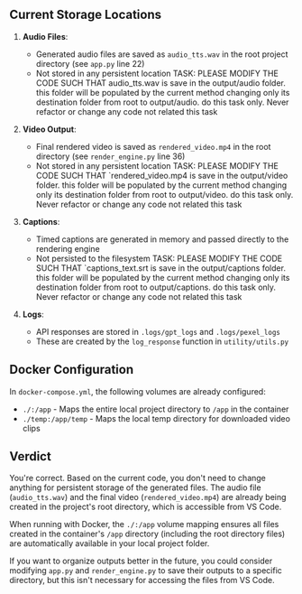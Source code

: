 

## Current Storage Locations

1. **Audio Files**: 
   - Generated audio files are saved as `audio_tts.wav` in the root project directory (see `app.py` line 22)
   - Not stored in any persistent location
   TASK: PLEASE MODIFY THE CODE SUCH THAT audio_tts.wav is save in the output/audio folder.  this folder will be populated by the current method changing only its destination folder from root to output/audio.  do this task only.  Never refactor or change any code not related this task

2. **Video Output**: 
   - Final rendered video is saved as `rendered_video.mp4` in the root directory (see `render_engine.py` line 36)
   - Not stored in any persistent location
      TASK: PLEASE MODIFY THE CODE SUCH THAT `rendered_video.mp4 is save in the output/video folder.  this folder will be populated by the current method changing only its destination folder from root to output/video.  do this task only.  Never refactor or change any code not related this task

3. **Captions**: 
   - Timed captions are generated in memory and passed directly to the rendering engine
   - Not persisted to the filesystem
        TASK: PLEASE MODIFY THE CODE SUCH THAT `captions_text.srt is save in the output/captions folder.  this folder will be populated by the current method changing only its destination folder from root to output/captions.  do this task only.  Never refactor or change any code not related this task

4. **Logs**:
   - API responses are stored in `.logs/gpt_logs` and `.logs/pexel_logs`
   - These are created by the `log_response` function in `utility/utils.py`

## Docker Configuration

In `docker-compose.yml`, the following volumes are already configured:
- `./:/app` - Maps the entire local project directory to `/app` in the container
- `./temp:/app/temp` - Maps the local temp directory for downloaded video clips

## Verdict

You're correct. Based on the current code, you don't need to change anything for persistent storage of the generated files. The audio file (`audio_tts.wav`) and the final video (`rendered_video.mp4`) are already being created in the project's root directory, which is accessible from VS Code.

When running with Docker, the `./:/app` volume mapping ensures all files created in the container's `/app` directory (including the root directory files) are automatically available in your local project folder.

If you want to organize outputs better in the future, you could consider modifying `app.py` and `render_engine.py` to save their outputs to a specific directory, but this isn't necessary for accessing the files from VS Code.